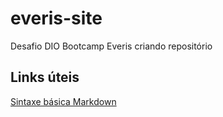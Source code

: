 # everis-site
Desafio DIO Bootcamp Everis criando repositório 

## Links úteis
[Sintaxe básica Markdown](https://www.markdownguide.org/basic-syntax/)
